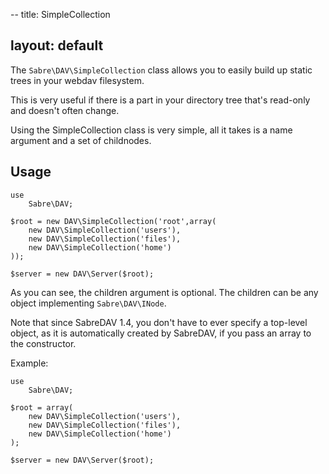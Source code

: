 <p>--
title: SimpleCollection</p>

<h2>layout: default</h2>

<p>The <code>Sabre\DAV\SimpleCollection</code> class allows you to easily build up static
trees in your webdav filesystem.</p>

<p>This is very useful if there is a part in your directory tree that's read-only
and doesn't often change.</p>

<p>Using the SimpleCollection class is very simple, all it takes is a name
argument and a set of childnodes.</p>

<h2>Usage</h2>

<pre><code>use
    Sabre\DAV;

$root = new DAV\SimpleCollection('root',array(
    new DAV\SimpleCollection('users'),
    new DAV\SimpleCollection('files'),
    new DAV\SimpleCollection('home')
));

$server = new DAV\Server($root);
</code></pre>

<p>As you can see, the children argument is optional. The children can be any
object implementing <code>Sabre\DAV\INode</code>.</p>

<p>Note that since SabreDAV 1.4, you don't have to ever specify a top-level
object, as it is automatically created by SabreDAV, if you pass an array to
the constructor.</p>

<p>Example:</p>

<pre><code>use
    Sabre\DAV;

$root = array(
    new DAV\SimpleCollection('users'),
    new DAV\SimpleCollection('files'),
    new DAV\SimpleCollection('home')
);

$server = new DAV\Server($root);
</code></pre>
